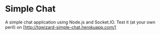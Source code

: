 Simple Chat
===========

A simple chat application using Node.js and Socket.IO. Test it (at your own peril) on [http://tgwizard-simple-chat.herokuapp.com/]
